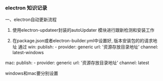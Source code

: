 ### electron 知识记录

一、electron自动更新流程

1. 使用electron-updateer封装的autoUpdater 模块进行跟新检测和安装工作

2. 在package.json或者electron-builder.yml中设置好, 版本安装包的的请求地址
通过 
win:
publish:
        - provider: generic
          url: '资源存放目录地址'
          channel: latest-windows

mac: 
publish:
        - provider: generic
          url: '资源存放目录地址'
          channel: latest

windows和mac要分别设置